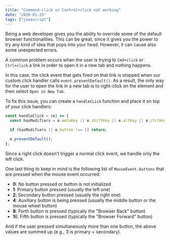 ```yaml
---
title: "Command-click or Control+click not working"
date: "2020-01-25"
tags: ["javascript"]
---
```


Being a web developer gives you the ability to override some of the default browser functionalities.
This can be great, since it gives you the power to try any kind of idea that pops into your head.
However, it can cause also some unexpected errors.

A common problem occurs when the user is trying to `Cmd+click` or `Ctrl+click` a link in order to open it in a new tab and nothing happens.

In this case, the click event that gets fired on that link is stopped when our custom click handler calls `event.preventDefault()`.
As a result, the only way for the user to open the link in a new tab is to right-click on the element and then select `Open in New Tab`.

To fix this issue, you can create a `handleCLick` function and place it on top of your click handlers:

```js
const handleClick = (e) => {
  const hasModifiers = e.metaKey || e.shiftKey || e.altKey || e.ctrlKey;

  if (hasModifiers || e.button !== 1) return;

  e.preventDefault();
};
```

Since a right click doesn't trigger a normal click event, we handle only the left click.

One last thing to keep in mind is the following list of `MouseEvent.buttons` that are pressed when the mouse event occurred:

- **0**: No button pressed or button is not initialized
- **1**: Primary button pressed (usually the left one)
- **2**: Secondary button pressed (usually the right one)
- **4**: Auxiliary button is being pressed (usually the middle button or the mouse wheel button)
- **8**: Forth button is pressed (typically the "Browser Back" button)
- **1**6: Fifth button is pressed (typically the "Browser Forward" button)

And if the user pressed simultaneously more than one button, the above values are summed up (e.g., 3 is primary + secondary).
